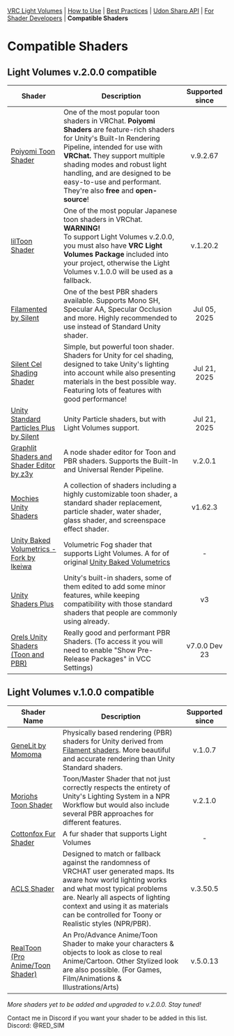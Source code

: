 [VRC Light Volumes](../README.md) | [How to Use](../Documentation/HowToUse.md) | [Best Practices](../Documentation/BestPractices.md) | [Udon Sharp API](../Documentation/UdonSharpAPI.md) | [For Shader Developers](../Documentation/ForShaderDevelopers.md) | **Compatible Shaders**

# Compatible Shaders

## Light Volumes v.2.0.0 compatible

| Shader                                                       | Description                                                  | Supported since |
| ------------------------------------------------------------ | ------------------------------------------------------------ | :-------------: |
| [Poiyomi Toon Shader](https://github.com/poiyomi/PoiyomiToonShader) | One of the most popular toon shaders in VRChat. **Poiyomi Shaders** are feature-rich shaders for Unity's Built-In Rendering Pipeline, intended for use with **VRChat.** They support multiple shading modes and robust light handling, and are designed to be easy-to-use and performant. They're also **free** and **open-source**! |     v.9.2.67     |
| [lilToon Shader](https://github.com/lilxyzw/lilToon)         | One of the most popular Japanese toon shaders in VRChat. <br/>**WARNING!**<br/> To support Light Volumes v.2.0.0,  you must also have **VRC Light Volumes Package** included into your project, otherwise the Light Volumes v.1.0.0 will be used as a fallback.   |    v.1.20.2     |
| [Filamented by Silent](https://gitlab.com/s-ilent/filamented) | One of the best PBR shaders available. Supports Mono SH, Specular AA, Specular Occlusion and more. Highly recommended to use instead of Standard Unity shader. |  Jul 05, 2025   |
| [Silent Cel Shading Shader](https://gitlab.com/s-ilent/SCSS/-/tree/crosstone-testing?ref_type=heads) | Simple, but powerful toon shader. Shaders for Unity for cel shading, designed to take Unity's lighting into account while also presenting materials in the best possible way. Featuring lots of features with good performance! |  Jul 21, 2025   |
| [Unity Standard Particles Plus by Silent](https://github.com/s-ilent/unity-standard-particles-plus) | Unity Particle shaders, but with Light Volumes support.      |  Jul 21, 2025   |
| [Graphlit Shaders and Shader Editor by z3y](https://github.com/z3y/Graphlit) | A node shader editor for Toon and PBR shaders. Supports the Built-In and Universal Render Pipeline. |     v.2.0.1     |
| [Mochies Unity Shaders](https://github.com/MochiesCode/Mochies-Unity-Shaders) | A collection of shaders including a highly customizable toon shader, a standard shader replacement, particle shader, water shader, glass shader, and screenspace effect shader. |     v1.62.3     |
| [Unity Baked Volumetrics - Fork by Ikeiwa](https://github.com/Ikeiwa/Unity-Baked-Volumetrics) | Volumetric Fog shader that supports Light Volumes. A for of original [Unity Baked Volumetrics](https://github.com/frostbone25/Unity-Baked-Volumetrics) |        -        |
| [Unity Shaders Plus](https://github.com/ShingenPizza/UnityShadersPlus/) | Unity's built-in shaders, some of them edited to add some minor features, while keeping compatibility with those standard shaders that people are commonly using already. |       v3        |
| [Orels Unity Shaders (Toon and PBR)](https://github.com/orels1/orels-Unity-Shaders/tree/dev) | Really good and performant PBR Shaders. (To access it you will need to enable "Show Pre-Release Packages" in VCC Settings) |     v7.0.0 Dev 23     |

## Light Volumes v.1.0.0 compatible

| Shader Name                                                  | Description                                                  | Supported since |
| ------------------------------------------------------------ | ------------------------------------------------------------ | :-------------: |
| [GeneLit by Momoma](https://github.com/momoma-null/GeneLit)  | Physically based rendering (PBR) shaders for Unity derived from [Filament shaders](https://github.com/google/filament). More beautiful and accurate rendering than Unity Standard shaders. |     v.1.0.7     |
| [Moriohs Toon Shader](https://gitlab.com/xMorioh/moriohs-toon-shader) | Toon/Master Shader that not just correctly respects the entirety of Unity's Lighting System in a NPR Workflow but would also include several PBR approaches for different features. |     v.2.1.0     |
| [Cottonfox Fur Shader](https://github.com/jamestruhlar/cottonfoxfur/) | A fur shader that supports Light Volumes                     |        -        |
| [ACLS Shader](https://aciil.booth.pm/items/1779615)          | Designed to match or fallback against the randomness of VRCHAT user generated maps. Its aware how world lighting works and what most typical problems are. Nearly all aspects of lighting context and using it as materials can be controlled for Toony or Realistic styles (NPR/PBR). |    v.3.50.5     |
| [RealToon (Pro Anime/Toon Shader)](https://assetstore.unity.com/packages/vfx/shaders/realtoon-pro-anime-toon-shader-65518?aid=1100lwff7) | An Pro/Advance Anime/Toon Shader to make your characters & objects to look as close to real Anime/Cartoon. Other Stylized look are also possible. (For Games, Film/Animations & Illustrations/Arts) |    v.5.0.13     |

*More shaders yet to be added and upgraded to v.2.0.0. Stay tuned!*

Contact me in Discord if you want your shader to be added in this list.
Discord: @RED_SIM
